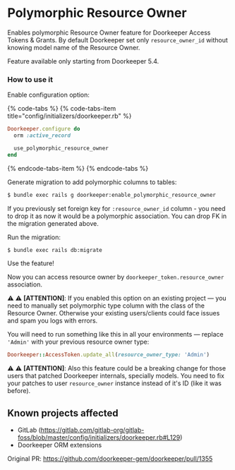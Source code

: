 # Polymorphic Resource Owner

Enables polymorphic Resource Owner feature for Doorkeeper Access Tokens & Grants.
By default Doorkeeper set only `resource_owner_id` without knowing model name of the Resource Owner.

Feature available only starting from Doorkeeper 5.4.

### How to use it

Enable configuration option:

{% code-tabs %}
{% code-tabs-item title="config/initializers/doorkeeper.rb" %}
```ruby
Doorkeeper.configure do
  orm :active_record

  use_polymorphic_resource_owner
end
```
{% endcode-tabs-item %}
{% endcode-tabs %}

Generate migration to add polymorphic columns to tables:

```bash
$ bundle exec rails g doorkeeper:enable_polymorphic_resource_owner
```

If you previously set foreign key for `:resource_owner_id` column - you need to drop it as now it
would be a polymorphic association. You can drop FK in the migration generated above.

Run the migration:

```bash
$ bundle exec rails db:migrate
```

Use the feature!

Now you can access resource owner by `doorkeeper_token.resource_owner` association.

:warning: :warning:  **[ATTENTION]**: If you enabled this option on an existing project — you need to
manually set polymorphic type column with the class of the Resource Owner. Otherwise your existing
users/clients could face issues and spam you logs with errors.

You will need to run something like this in all your environments — replace `'Admin'` with your previous resource owner type:

```ruby
Doorkeeper::AccessToken.update_all(resource_owner_type: 'Admin')
```

:warning: :warning:  **[ATTENTION]**: Also this feature could be a breaking change for those users
that patched Doorkeeper internals, specially models. You need to fix your patches to user `resource_owner`
instance instead of it's ID (like it was before).

## Known projects affected

* GitLab (https://gitlab.com/gitlab-org/gitlab-foss/blob/master/config/initializers/doorkeeper.rb#L129)
* Doorkeeper ORM extensions

Original PR: https://github.com/doorkeeper-gem/doorkeeper/pull/1355
